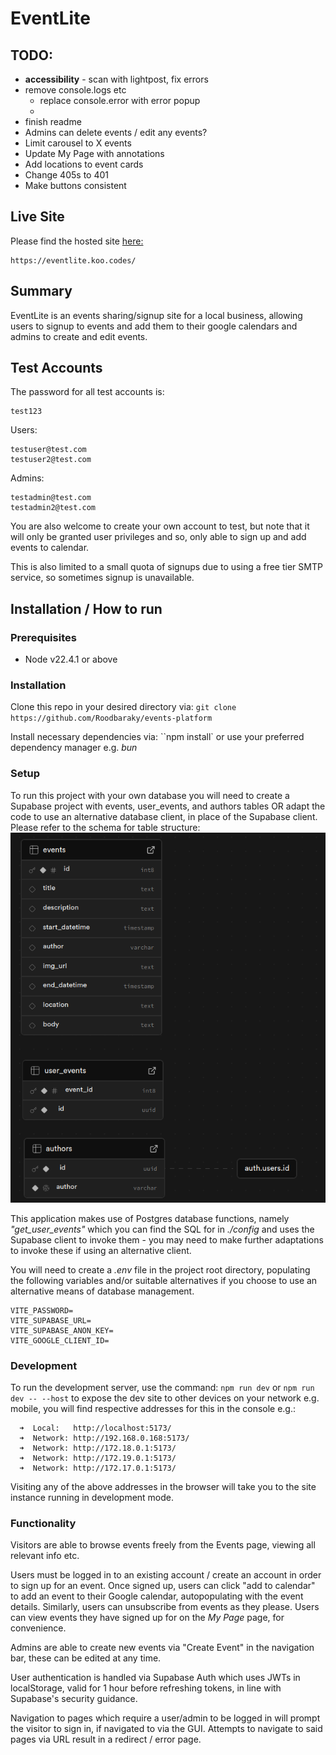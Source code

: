 # EventLite

## TODO:

- **accessibility** - scan with lightpost, fix errors
- remove console.logs etc
  - replace console.error with error popup
  -
- finish readme
- Admins can delete events / edit any events?
- Limit carousel to X events
- Update My Page with annotations
- Add locations to event cards
- Change 405s to 401
- Make buttons consistent

## Live Site

Please find the hosted site [here:](https://eventlite.koo.codes/)

```
https://eventlite.koo.codes/
```

## Summary

EventLite is an events sharing/signup site for a local business, allowing users to signup to events and add them to their google calendars and admins to create and edit events.

## Test Accounts

The password for all test accounts is:

```
test123
```

Users:

```
testuser@test.com
testuser2@test.com

```

Admins:

```
testadmin@test.com
testadmin2@test.com

```

You are also welcome to create your own account to test, but note that it will only be granted user privileges and so, only able to sign up and add events to calendar.

This is also limited to a small quota of signups due to using a free tier SMTP service, so sometimes signup is unavailable.

## Installation / How to run

### Prerequisites

- Node v22.4.1 or above

### Installation

Clone this repo in your desired directory via:
`git clone https://github.com/Roodbaraky/events-platform`

Install necessary dependencies via:
``npm install` or use your preferred dependency manager e.g. _bun_

### Setup

To run this project with your own database you will need to create a Supabase project with events, user_events, and authors tables OR adapt the code to use an alternative database client, in place of the Supabase client. Please refer to the schema for table structure:
![schema](./config/schema.png)

This application makes use of Postgres database functions, namely _"get_user_events"_ which you can find the SQL for in _./config_ and uses the Supabase client to invoke them - you may need to make further adaptations to invoke these if using an alternative client.

You will need to create a _.env_ file in the project root directory, populating the following variables and/or suitable alternatives if you choose to use an alternative means of database management.

```
VITE_PASSWORD=
VITE_SUPABASE_URL=
VITE_SUPABASE_ANON_KEY=
VITE_GOOGLE_CLIENT_ID=
```

### Development

To run the development server, use the command:
`npm run dev` or `npm run dev -- --host` to expose the dev site to other devices on your network e.g. mobile, you will find respective addresses for this in the console e.g.:

```
  ➜  Local:   http://localhost:5173/
  ➜  Network: http://192.168.0.168:5173/
  ➜  Network: http://172.18.0.1:5173/
  ➜  Network: http://172.19.0.1:5173/
  ➜  Network: http://172.17.0.1:5173/
```

Visiting any of the above addresses in the browser will take you to the site instance running in development mode.

### Functionality

Visitors are able to browse events freely from the Events page, viewing all relevant info etc.

Users must be logged in to an existing account / create an account in order to sign up for an event. Once signed up, users can click "add to calendar" to add an event to their Google calendar, autopopulating with the event details. Similarly, users can unsubscribe from events as they please.
Users can view events they have signed up for on the _My Page_ page, for convenience.

Admins are able to create new events via "Create Event" in the navigation bar, these can be edited at any time.

User authentication is handled via Supabase Auth which uses JWTs in localStorage, valid for 1 hour before refreshing tokens, in line with Supabase's security guidance.

Navigation to pages which require a user/admin to be logged in will prompt the visitor to sign in, if navigated to via the GUI. Attempts to navigate to said pages via URL result in a redirect / error page.
